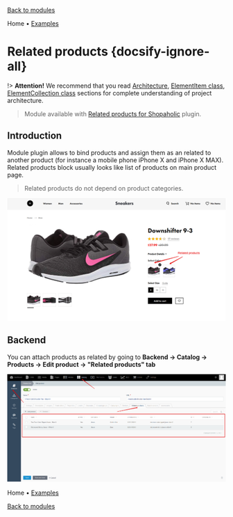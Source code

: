 [Back to modules](modules/home.md)

Home
• [Examples](modules/related-products/examples/examples.md)

# Related products {docsify-ignore-all}

!> **Attention!**  We recommend that you read [Architecture](architecture/architecture), [ElementItem class](architecture/item-class/item-class.md),
[ElementCollection class](architecture/collection-class/collection-class.md) sections for complete understanding of  project architecture.

> Module available with [Related products for Shopaholic](plugins/home#related-products-for-shopaholic) plugin.

## Introduction

Module plugin allows to bind products and assign them as an related to another product (for instance a mobile phone iPhone X and iPhone X MAX).
Related products block usually looks like list of products on main product page.

> Related products do not depend on product categories.

![](./../../assets/images/related-products-1.png)

## Backend

You can attach products as related by going to **Backend -> Catalog -> Products -> Edit product -> "Related products" tab**

![](./../../assets/images/backend-related-products-1.png)

Home
• [Examples](modules/related-products/examples/examples.md)

[Back to modules](modules/home.md)